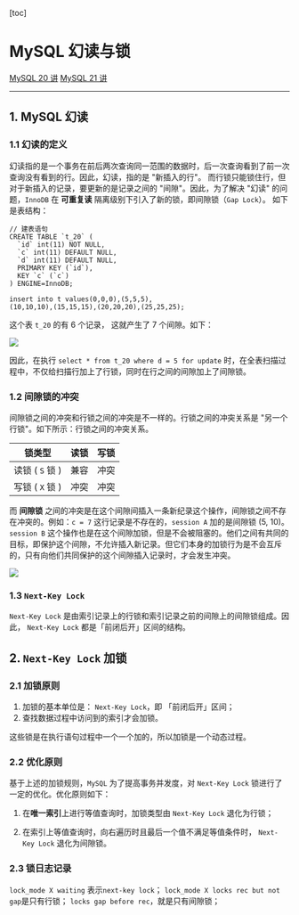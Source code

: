 [toc]

#  MySQL 幻读与锁

[MySQL 20 讲](https://time.geekbang.org/column/article/75173) 			[MySQL 21 讲](https://time.geekbang.org/column/article/75659)

-------

## 1. MySQL 幻读

### 1.1 幻读的定义

幻读指的是一个事务在前后两次查询同一范围的数据时，后一次查询看到了前一次查询没有看到的行。因此，幻读，指的是 "新插入的行"。
而行锁只能锁住行，但对于新插入的记录，要更新的是记录之间的 "间隙"。因此，为了解决 "幻读" 的问题，`InnoDB` 在 **可重复读** 隔离级别下引入了新的锁，即间隙锁（`Gap Lock`）。
如下是表结构：

```mysql
// 建表语句
CREATE TABLE `t_20` (
  `id` int(11) NOT NULL,
  `c` int(11) DEFAULT NULL,
  `d` int(11) DEFAULT NULL,
  PRIMARY KEY (`id`),
  KEY `c` (`c`)
) ENGINE=InnoDB;

insert into t values(0,0,0),(5,5,5),
(10,10,10),(15,15,15),(20,20,20),(25,25,25);
```

这个表 `t_20` 的有 6 个记录， 这就产生了 7 个间隙。如下：

![](E:\CS_NOTE_SELF\CS_NOTE\SQL\pictures\20_1.png)

因此，在执行 `select * from t_20 where d = 5 for update` 时，在全表扫描过程中，不仅给扫描行加上了行锁，同时在行之间的间隙加上了间隙锁。

### 1.2 间隙锁的冲突

间隙锁之间的冲突和行锁之间的冲突是不一样的。行锁之间的冲突关系是 "另一个行锁"。如下所示：行锁之间的冲突关系。

|     锁类型      | 读锁 | 写锁 |
| :-------------: | :--: | :--: |
| 读锁 ( `S` 锁 ) | 兼容 | 冲突 |
| 写锁 ( `X` 锁 ) | 冲突 | 冲突 |

而 **间隙锁** 之间的冲突是在这个间隙间插入一条新纪录这个操作，间隙锁之间不存在冲突的。例如：`c = 7` 这行记录是不存在的，`session A` 加的是间隙锁 (5, 10)。 `session B` 这个操作也是在这个间隙加锁，但是不会被阻塞的。他们之间有共同的目标，即保护这个间隙，不允许插入新记录。但它们本身的加锁行为是不会互斥的，只有向他们共同保护的这个间隙插入记录时，才会发生冲突。

![](E:\CS_NOTE_SELF\CS_NOTE\SQL\pictures\20_2.png)



### 1.3 `Next-Key Lock`

`Next-Key Lock` 是由索引记录上的行锁和索引记录之前的间隙上的间隙锁组成。因此， `Next-Key Lock` 都是「前闭后开」区间的结构。

## 2. `Next-Key Lock` 加锁

### 2.1 加锁原则

1.  加锁的基本单位是： `Next-Key Lock`，即 「前闭后开」区间；
2.  查找数据过程中访问到的索引才会加锁。

这些锁是在执行语句过程中一个一个加的，所以加锁是一个动态过程。

### 2.2 优化原则

基于上述的加锁规则，`MySQL` 为了提高事务并发度，对 `Next-Key Lock` 锁进行了一定的优化。优化原则如下：

1.  在**唯一索引**上进行等值查询时，加锁类型由 `Next-Key Lock` 退化为行锁；

2.  在索引上等值查询时，向右遍历时且最后一个值不满足等值条件时， `Next-Key Lock` 退化为间隙锁。

### 2.3 锁日志记录

`lock_mode X waiting` 表示`next-key lock`；
`lock_mode X locks rec but not gap`是只有行锁；
`locks gap before rec`，就是只有间隙锁；







